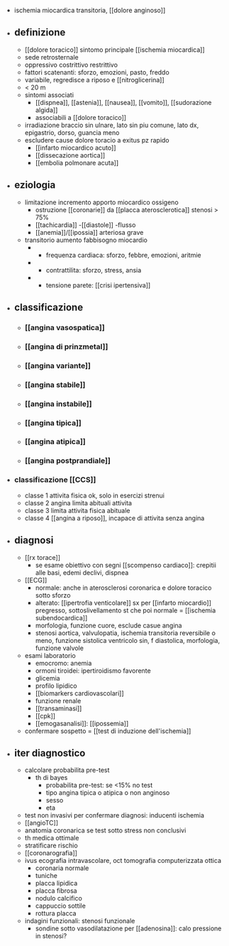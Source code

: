 - ischemia miocardica transitoria, [[dolore anginoso]]
- ## definizione
	- [[dolore toracico]] sintomo principale [[ischemia miocardica]]
	- sede retrosternale
	- oppressivo costrittivo restrittivo
	- fattori scatenanti: sforzo, emozioni, pasto, freddo
	- variabile, regredisce a riposo e [[nitroglicerina]]
	- < 20 m
	- sintomi associati
		- [[dispnea]], [[astenia]], [[nausea]], [[vomito]], [[sudorazione algida]]
		- associabili a [[dolore toracico]]
	- irradiazione braccio sin ulnare, lato sin piu comune, lato dx, epigastrio, dorso, guancia meno
	- escludere cause dolore toracio a exitus pz rapido
		- [[infarto miocardico acuto]]
		- [[dissecazione aortica]]
		- [[embolia polmonare acuta]]
- ## eziologia
	- limitazione incremento apporto miocardico ossigeno
		- ostruzione [[coronarie]] da [[placca aterosclerotica]] stenosi > 75%
		- [[tachicardia]] -[[diastole]] -flusso
		- [[anemia]]/[[ipossia]] arteriosa grave
	- transitorio aumento fabbisogno miocardio
		- + frequenza cardiaca: sforzo, febbre, emozioni, aritmie
		- + contrattilita: sforzo, stress, ansia
		- + tensione parete: [[crisi ipertensiva]]
- ## classificazione
	- ### [[angina vasospatica]]
	- ### [[angina di prinzmetal]]
	- ### [[angina variante]]
	- ### [[angina stabile]]
	- ### [[angina instabile]]
	- ### [[angina tipica]]
	- ### [[angina atipica]]
	- ### [[angina postprandiale]]
- ### classificazione [[CCS]]
	- classe 1 attivita fisica ok, solo in esercizi strenui
	- classe 2 angina limita abituali attivita
	- classe 3 limita attivita fisica abituale
	- classe 4 [[angina a riposo]], incapace di attivita senza angina
- ## diagnosi
	- [[rx torace]]
		- se esame obiettivo con segni [[scompenso cardiaco]]: crepitii alle basi, edemi declivi, dispnea
	- [[ECG]]
		- normale: anche in aterosclerosi coronarica e dolore toracico sotto sforzo
		- alterato: [[ipertrofia venticolare]] sx per [[infarto miocardio]] pregresso, sottoslivellamento st che poi normale = [[ischemia subendocardica]]
		- morfologia, funzione cuore, esclude casue angina
		- stenosi aortica, valvulopatia, ischemia transitoria reversibile o meno, funzione sistolica ventricolo sin, f diastolica, morfologia, funzione valvole
	- esami laboratorio
		- emocromo: anemia
		- ormoni tiroidei: ipertiroidismo favorente
		- glicemia
		- profilo lipidico
		- [[biomarkers cardiovascolari]]
		- funzione renale
		- [[transaminasi]]
		- [[cpk]]
		- [[emogasanalisi]]: [[ipossemia]]
	- confermare sospetto = [[test di induzione dell'ischemia]]
- ## iter diagnostico
	- calcolare probabilita pre-test
		- th di bayes
			- probabilita pre-test: se <15% no test
			- tipo angina tipica o atipica o non anginoso
			- sesso
			- eta
	- test non invasivi per confermare diagnosi: inducenti ischemia
	- [[angioTC]]
	- anatomia coronarica se test sotto stress non conclusivi
	- th medica ottimale
	- stratificare rischio
	- [[coronarografia]]
	- ivus ecografia intravascolare, oct tomografia computerizzata ottica
		- coronaria normale
		- tuniche
		- placca lipidica
		- placca fibrosa
		- nodulo calcifico
		- cappuccio sottile
		- rottura placca
	- indagini funzionali: stenosi funzionale
		- sondine sotto vasodilatazione per [[adenosina]]: calo pressione in stenosi?